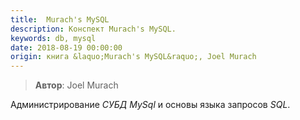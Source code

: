 ```yaml
---
title:  Murach's MySQL
description: Конспект Murach's MySQL.
keywords: db, mysql
date: 2018-08-19 00:00:00
origin: книга &laquo;Murach's MySQL&raquo;, Joel Murach
---
```


> **Автор**: Joel Murach

Администрирование *СУБД* *MySql* и основы языка запросов *SQL*.